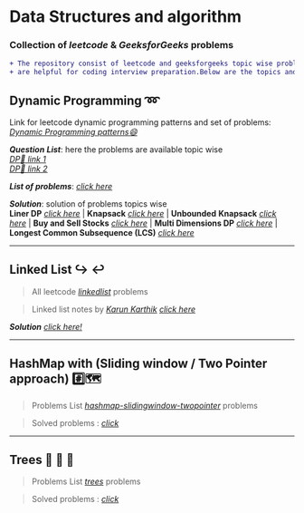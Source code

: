 # **Data Structures and algorithm**
### Collection of _leetcode_ & _GeeksforGeeks_ problems

```diff
+ The repository consist of leetcode and geeksforgeeks topic wise problems which 
+ are helpful for coding interview preparation.Below are the topics and link for the problems
```
## Dynamic Programming :loop:
Link for leetcode dynamic programming patterns and set of problems: *[Dynamic Programming patterns:smile:](https://leetcode.com/discuss/general-discussion/458695/Dynamic-Programming-Patterns)*


**_Question_** **_List_**: here the problems are available topic wise  
*[DP📑 link 1](https://leetcode.com/discuss/general-discussion/662866/DP-for-Beginners-Problems-or-Patterns-or-Sample-Solutions)*  
*[DP📑 link 2](https://leetcode.com/tag/dynamic-programming/discuss/1050391/Must-do-Dynamic-programming-Problems-Category-wise)*

**_List of problems_**: *[click here](https://github.com/DhananjayGore/leetcode/tree/main/dsa-dynamic-programming)*

**_Solution_**: solution of problems topics wise  
**Liner DP** *[click here](https://github.com/DhananjayGore/leetcode/tree/main/dsa-dynamic-programming/src/linear_dp)* | **Knapsack** *[click here](https://github.com/DhananjayGore/leetcode/tree/main/dsa-dynamic-programming/src/knapsack)*  | **Unbounded** **Knapsack** *[click here](https://github.com/DhananjayGore/leetcode/tree/main/dsa-dynamic-programming/src/unbounded/knapsack)* | **Buy and Sell Stocks** *[click here](https://github.com/DhananjayGore/leetcode/tree/main/dsa-dynamic-programming/src/buy/sell/stock)* | **Multi Dimensions DP** *[click here](https://github.com/DhananjayGore/leetcode/tree/main/dsa-dynamic-programming/src/multi_dimenstional)* | **Longest Common Subsequence (LCS)** *[click here](https://github.com/DhananjayGore/leetcode/tree/main/dsa-dynamic-programming/src/lcs)*
***
## Linked List :arrow_right_hook: :leftwards_arrow_with_hook:

>All leetcode *[linkedlist](https://leetcode.com/tag/linked-list)* problems 

>Linked list notes by *[Karun Karthik](https://www.linkedin.com/in/karun-karthik/)* *[click here](https://github.com/DhananjayGore/leetcode/blob/main/dsa-linked-list/LinkedList%20Notes(Karun%20Karthik).pdf)*

**_Solution_** *[click here!](https://github.com/DhananjayGore/leetcode/tree/linkedlist-dsa-problems/dsa-linked-list)*

***
## HashMap with (Sliding window / Two Pointer approach) :hash::world_map:

>Problems List  *[hashmap-slidingwindow-twopointer](https://github.com/DhananjayGore/leetcode/tree/main/dsa-sliding-window)* problems 

>Solved problems : *[click](https://github.com/DhananjayGore/leetcode/tree/main/dsa-sliding-window/src)*

***
## Trees :evergreen_tree: :deciduous_tree: :palm_tree: 

>Problems List  *[trees](https://github.com/DhananjayGore/leetcode/tree/main/dsa-trees)* problems 

>Solved problems : *[click](https://github.com/DhananjayGore/leetcode/tree/main/dsa-trees/src)*

